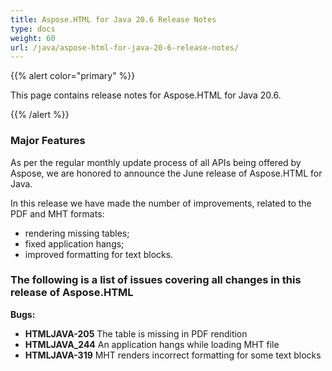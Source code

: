 ```yaml
---
title: Aspose.HTML for Java 20.6 Release Notes
type: docs
weight: 60
url: /java/aspose-html-for-java-20-6-release-notes/
---
```


{{% alert color="primary" %}}

This page contains release notes for Aspose.HTML for Java 20.6.

{{% /alert %}}
### **Major Features**
As per the regular monthly update process of all APIs being offered by Aspose, we are honored to announce the June release of Aspose.HTML for Java.

In this release we have made the number of improvements, related to the PDF and  MHT formats:


* rendering missing tables;
* fixed application hangs;
* improved formatting for text blocks.

### **The following is a list of issues covering all changes in this release of Aspose.HTML**

**Bugs:**
* **HTMLJAVA-205** The table is missing in PDF rendition
* **HTMLJAVA_244** An application hangs while loading MHT file
* **HTMLJAVA-319** MHT renders incorrect formatting for some text blocks
